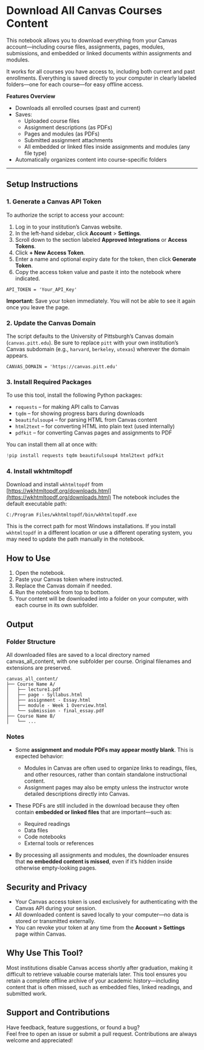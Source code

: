 # Download All Canvas Courses Content 

This notebook allows you to download everything from your Canvas account—including course files, assignments, pages, modules, submissions, and embedded or linked documents within assignments and modules.

It works for all courses you have access to, including both current and past enrollments. Everything is saved directly to your computer in clearly labeled folders—one for each course—for easy offline access.

**Features Overview**

- Downloads all enrolled courses (past and current)
- Saves:
  - Uploaded course files
  - Assignment descriptions (as PDFs)
  - Pages and modules (as PDFs)
  - Submitted assignment attachments
  - All embedded or linked files inside assignments and modules (any file type)
- Automatically organizes content into course-specific folders

---

## Setup Instructions

### 1. Generate a Canvas API Token 

To authorize the script to access your account:

1. Log in to your institution’s Canvas website.
2. In the left-hand sidebar, click **Account** > **Settings**.
3. Scroll down to the section labeled **Approved Integrations** or **Access Tokens**.
4. Click **+ New Access Token**.
5. Enter a name and optional expiry date for the token, then click **Generate Token**.
6. Copy the access token value and paste it into the notebook where indicated.

```
API_TOKEN = 'Your_API_Key'
```

**Important:** Save your token immediately. You will not be able to see it again once you leave the page.

### 2. Update the Canvas Domain

The script defaults to the University of Pittsburgh’s Canvas domain (`canvas.pitt.edu`). Be sure to replace `pitt` with your own institution’s Canvas subdomain (e.g., `harvard`, `berkeley`, `utexas`) wherever the domain appears.

```
CANVAS_DOMAIN = 'https://canvas.pitt.edu'
```

### 3. Install Required Packages

To use this tool, install the following Python packages:

- `requests` – for making API calls to Canvas
- `tqdm` – for showing progress bars during downloads
- `beautifulsoup4` – for parsing HTML from Canvas content
- `html2text` – for converting HTML into plain text (used internally)
- `pdfkit` – for converting Canvas pages and assignments to PDF


You can install them all at once with:

```python
!pip install requests tqdm beautifulsoup4 html2text pdfkit
```


### 4. Install wkhtmltopdf

Download and install `wkhtmltopdf` from [https://wkhtmltopdf.org/downloads.html](https://wkhtmltopdf.org/downloads.html)
The notebook includes the default executable path:

```
C:/Program Files/wkhtmltopdf/bin/wkhtmltopdf.exe
```


This is the correct path for most Windows installations. If you install `wkhtmltopdf` in a different location or use a different operating system, you may need to update the path manually in the notebook.



## How to Use

1. Open the notebook.
2. Paste your Canvas token where instructed.
3. Replace the Canvas domain if needed.
4. Run the notebook from top to bottom.
5. Your content will be downloaded into a folder on your computer, with each course in its own subfolder.


## Output

### Folder Structure

All downloaded files are saved to a local directory named canvas_all_content, with one subfolder per course. Original filenames and extensions are preserved.

```
canvas_all_content/
├── Course Name A/
│   ├── lecture1.pdf
│   ├── page - Syllabus.html
│   ├── assignment - Essay.html
│   ├── module - Week 1 Overview.html
│   └── submission - final_essay.pdf
├── Course Name B/
│   └── ...
```

### Notes

- Some **assignment and module PDFs may appear mostly blank**. This is expected behavior:
  - Modules in Canvas are often used to organize links to readings, files, and other resources, rather than contain standalone instructional content.
  - Assignment pages may also be empty unless the instructor wrote detailed descriptions directly into Canvas.

- These PDFs are still included in the download because they often contain **embedded or linked files** that are important—such as:
  - Required readings
  - Data files
  - Code notebooks
  - External tools or references

- By processing all assignments and modules, the downloader ensures that **no embedded content is missed**, even if it’s hidden inside otherwise empty-looking pages.


## Security and Privacy

- Your Canvas access token is used exclusively for authenticating with the Canvas API during your session.
- All downloaded content is saved locally to your computer—no data is stored or transmitted externally.
- You can revoke your token at any time from the **Account > Settings** page within Canvas.



## Why Use This Tool?

Most institutions disable Canvas access shortly after graduation, making it difficult to retrieve valuable course materials later. This tool ensures you retain a complete offline archive of your academic history—including content that is often missed, such as embedded files, linked readings, and submitted work.



## Support and Contributions

Have feedback, feature suggestions, or found a bug?  
Feel free to open an issue or submit a pull request. Contributions are always welcome and appreciated!
